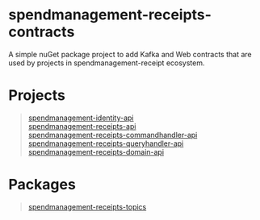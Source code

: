 # spendmanagement-receipts-contracts
A simple nuGet package project to add Kafka and Web contracts that are used by projects in spendmanagement-receipt ecosystem.

# Projects
> [spendmanagement-identity-api](https://github.com/fmattioli/spendmanagement-identity) <br/>
> [spendmanagement-receipts-api](https://github.com/fmattioli/spendmanagement-receipts-api) <br/>
> [spendmanagement-receipts-commandhandler-api](https://github.com/fmattioli/spendmanagement-receipts-commandhandler-api)  <br/>
> [spendmanagement-receipts-queryhandler-api](https://github.com/fmattioli/spendmanagement-receipts-queryhandler-api)  <br/>
> [spendmanagement-receipts-domain-api](https://github.com/fmattioli/spendmanagement-receipts-domain-api)  <br/>

#  Packages
> [spendmanagement-receipts-topics](https://github.com/fmattioli/spendmanagement-topics) <br/>
